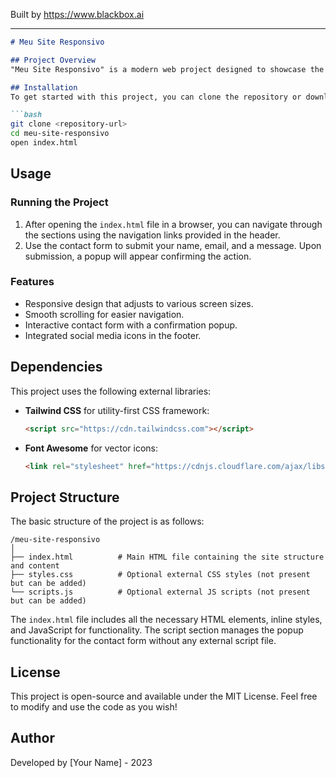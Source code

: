
Built by https://www.blackbox.ai

---

```markdown
# Meu Site Responsivo

## Project Overview
"Meu Site Responsivo" is a modern web project designed to showcase the potential of responsive web design practices while providing a simple and elegant interface. It features a multi-section layout that includes a home page, information about the site, and a contact form, all styled with Tailwind CSS and enhanced with Font Awesome icons.

## Installation
To get started with this project, you can clone the repository or download the files directly. Once you have the files, simply open the `index.html` file in your preferred web browser.

```bash
git clone <repository-url>
cd meu-site-responsivo
open index.html
```

## Usage
### Running the Project
1. After opening the `index.html` file in a browser, you can navigate through the sections using the navigation links provided in the header.
2. Use the contact form to submit your name, email, and a message. Upon submission, a popup will appear confirming the action.

### Features
- Responsive design that adjusts to various screen sizes.
- Smooth scrolling for easier navigation.
- Interactive contact form with a confirmation popup.
- Integrated social media icons in the footer.

## Dependencies
This project uses the following external libraries:
- **Tailwind CSS** for utility-first CSS framework: 
  ```html
  <script src="https://cdn.tailwindcss.com"></script>
  ```
- **Font Awesome** for vector icons:
  ```html
  <link rel="stylesheet" href="https://cdnjs.cloudflare.com/ajax/libs/font-awesome/6.0.0-beta3/css/all.min.css">
  ```

## Project Structure
The basic structure of the project is as follows:

```
/meu-site-responsivo
│
├── index.html          # Main HTML file containing the site structure and content
├── styles.css          # Optional external CSS styles (not present but can be added)
└── scripts.js          # Optional external JS scripts (not present but can be added)
```

The `index.html` file includes all the necessary HTML elements, inline styles, and JavaScript for functionality. The script section manages the popup functionality for the contact form without any external script file.

## License
This project is open-source and available under the MIT License. Feel free to modify and use the code as you wish!

## Author
Developed by [Your Name] - 2023
```